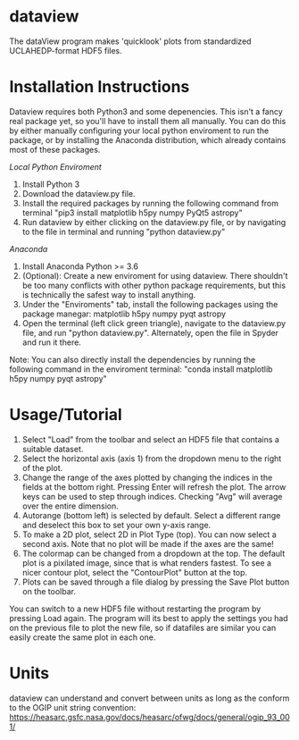 # dataview
The dataView program makes 'quicklook' plots from standardized UCLAHEDP-format HDF5 files.

# Installation Instructions
Dataview requires both Python3 and some depenencies. This isn't a fancy real package yet, so you'll have to install them all manually. You can do this by either manually configuring your local python enviroment to run the package, or by installing the Anaconda distribution, which already contains most of these packages.

*Local Python Enviroment*
1) Install Python 3
2) Download the dataview.py file.
3) Install the required packages by running the following command from terminal
"pip3 install matplotlib h5py numpy PyQt5 astropy"
4) Run dataview by either clicking on the dataview.py file, or by navigating to the file in terminal and running
"python dataview.py"

*Anaconda*
1) Install Anaconda Python >= 3.6
2) (Optional): Create a new enviroment for using dataview. There shouldn't be too many conflicts with other python package requirements, but this is technically the safest way to install anything.
3) Under the "Enviroments" tab, install the following packages using the package manegar: matplotlib h5py numpy pyqt astropy
4) Open the terminal (left click green triangle), navigate to the dataview.py file, and run
"python dataview.py". Alternately, open the file in Spyder and run it there.

Note: You can also directly install the dependencies by running the following command in the enviroment terminal:
"conda install matplotlib h5py numpy pyqt astropy"



# Usage/Tutorial
1) Select "Load" from the toolbar and select an HDF5 file that contains a suitable dataset.
2) Select the horizontal axis (axis 1) from the dropdown menu to the right of the plot.
3) Change the range of the axes plotted by changing the indices in the fields at the bottom right. Pressing Enter will refresh the plot. The arrow keys can be used to step through indices. Checking "Avg" will average over the entire dimension.
4) Autorange (bottom left) is selected by default. Select a different range and deselect this box to set your own y-axis range. 
5) To make a 2D plot, select 2D in Plot Type (top). You can now select a second axis. Note that no plot will be made if the axes are the same!
6) The colormap can be changed from a dropdown at the top. The default plot is a pixilated image, since that is what renders fastest. To see a nicer contour plot, select the "ContourPlot" button at the top.
7) Plots can be saved through a file dialog by pressing the Save Plot button on the toolbar.

You can switch to a new HDF5 file without restarting the program by pressing Load again. The program will its best to apply the settings you had on the previous file to plot the new file, so if datafiles are similar you can easily create the same plot in each one.

# Units
dataview can understand and convert between units as long as the conform to the OGIP unit string convention:
https://heasarc.gsfc.nasa.gov/docs/heasarc/ofwg/docs/general/ogip_93_001/
